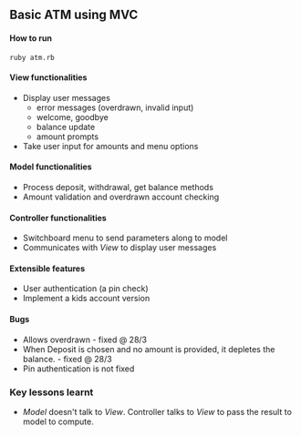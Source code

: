 ## Basic ATM using MVC

#### How to run
```
ruby atm.rb
```
#### View functionalities
* Display user messages
  * error messages (overdrawn, invalid input)
  * welcome, goodbye
  * balance update
  * amount prompts
* Take user input for amounts and menu options

#### Model functionalities
* Process deposit, withdrawal, get balance methods
* Amount validation and overdrawn account checking

#### Controller functionalities
* Switchboard menu to send parameters along to model
* Communicates with *View* to display user messages

#### Extensible features
* User authentication (a pin check)
* Implement a kids account version


#### Bugs
* Allows overdrawn  - fixed @ 28/3
* When Deposit is chosen and no amount is provided, it depletes the balance. - fixed @ 28/3
* Pin authentication is not fixed

### Key lessons learnt
* *Model* doesn't talk to *View*. Controller talks to *View* to pass the result to model to compute.
